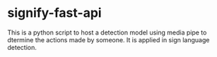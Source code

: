 # signify-fast-api
This is a python script to host a detection model using media pipe to dtermine the actions made by someone. It is applied in sign language detection.
